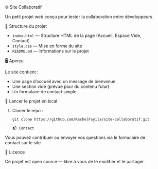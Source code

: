 🌐 Site Collaboratif

Un petit projet web conçu pour tester la collaboration entre développeurs.

📁 Structure du projet

- `index.html` — Structure HTML de la page (Accueil, Espace Vide, Contact)
- `style.css` — Mise en forme du site
- `README.md` — Informations sur le projet

🖥️ Aperçu

Le site contient :
- Une page d’accueil avec un message de bienvenue
- Une section vide (prévue pour du contenu futur)
- Un formulaire de contact simple

🚀 Lancer le projet en local

1. Cloner le repo :
   ```bash
   git clone https://github.com/RachelFayila/site-collaboratif.git
   
   📬 Contact

Vous pouvez contribuer ou envoyer vos questions via le formulaire de contact sur le site.

📝 Licence

Ce projet est open source — libre à vous de le modifier et le partager.